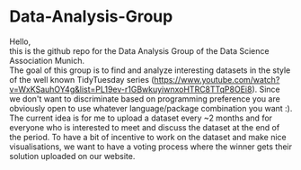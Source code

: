# Data-Analysis-Group

Hello,  
this is the github repo for the Data Analysis Group of the Data Science Association Munich.  
The goal of this group is to find and analyze interesting datasets in the style of the well known TidyTuesday series (https://www.youtube.com/watch?v=WxKSauhOY4g&list=PL19ev-r1GBwkuyiwnxoHTRC8TTqP8OEi8). Since we don't want to discriminate based on programming preference you are obviously open to use whatever language/package combination you want :).
The current idea is for me to upload a dataset every ~2 months and for everyone who is interested to meet and discuss the dataset at the end of the period. To have a bit of incentive to work on the dataset and make nice visualisations, we want to have a voting process where the winner gets their solution uploaded on our website.
